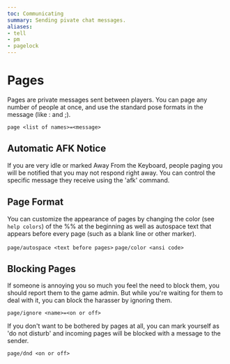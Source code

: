 ```yaml
---
toc: Communicating
summary: Sending pivate chat messages.
aliases:
- tell
- pm
- pagelock
---
```

# Pages

Pages are private messages sent between players.  You can page any number of people at once, and use the standard pose formats in the message (like : and ;).

`page <list of names>=<message>`

## Automatic AFK Notice

If you are very idle or marked Away From the Keyboard, people paging you will be notified that you may not respond right away.  You can control the specific message they receive using the 'afk' command.


## Page Format

You can customize the appearance of pages by changing the color (see `help colors`) of the %% at the beginning as well as autospace text that appears before every page (such as a blank line or other marker).

`page/autospace <text before pages>`
`page/color <ansi code>`

## Blocking Pages

If someone is annoying you so much you feel the need to block them, you should report them to the game admin.  But while you're waiting for them to deal with it, you can block the harasser by ignoring them.

`page/ignore <name>=<on or off>`

If you don't want to be bothered by pages at all, you can mark yourself as 'do not disturb' and incoming pages will be blocked with a message to the sender.

`page/dnd <on or off>`